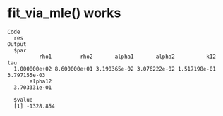 # fit_via_mle() works

    Code
      res
    Output
      $par
              rho1         rho2       alpha1       alpha2          k12          tau 
      1.000000e+02 8.600000e+01 3.190365e-02 3.076222e-02 1.517198e-01 3.797155e-03 
           alpha12 
      3.703331e-01 
      
      $value
      [1] -1328.854
      

